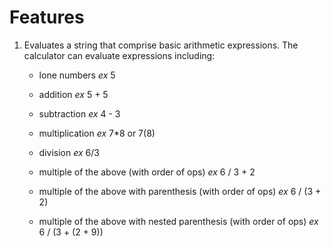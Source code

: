 # Features

1. Evaluates a string that comprise basic arithmetic expressions. The calculator
  can evaluate expressions including:
   * lone numbers
    *ex* 5

   * addition
    *ex* 5 + 5

   * subtraction
    *ex* 4 - 3

   * multiplication
    *ex* 7*8 or 7(8)

   * division
    *ex* 6/3

   * multiple of the above (with order of ops)
    *ex* 6 / 3 + 2

   * multiple of the above with parenthesis (with order of ops)
    *ex* 6 / (3 + 2)

   * multiple of the above with nested parenthesis (with order of ops)
    *ex* 6 / (3 + (2 + 9))
